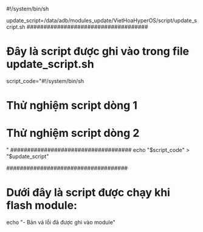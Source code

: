 #!/system/bin/sh

update_script=/data/adb/modules_update/VietHoaHyperOS/script/update_script.sh
####################################
# Đây là script được ghi vào trong file update_script.sh
script_code="#!/system/bin/sh

# Thử nghiệm script dòng 1
# Thử nghiệm script dòng 2
"
####################################
echo "$script_code" > "$update_script"

####################################
# Dưới đây là script được chạy khi flash module:
echo "- Bản vá lỗi đã được ghi vào module"

